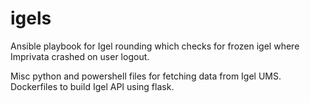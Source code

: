 # igels

Ansible playbook for Igel rounding which checks for frozen igel where Imprivata crashed on user logout.  

Misc python and powershell files for fetching data from Igel UMS.    
Dockerfiles to build Igel API using flask.  